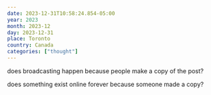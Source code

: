 ```yaml
---
date: 2023-12-31T10:58:24.854-05:00
year: 2023
month: 2023-12
day: 2023-12-31
place: Toronto
country: Canada
categories: ["thought"]
---
```

does broadcasting happen because people make a copy of the post?

does something exist online forever because someone made a copy?
